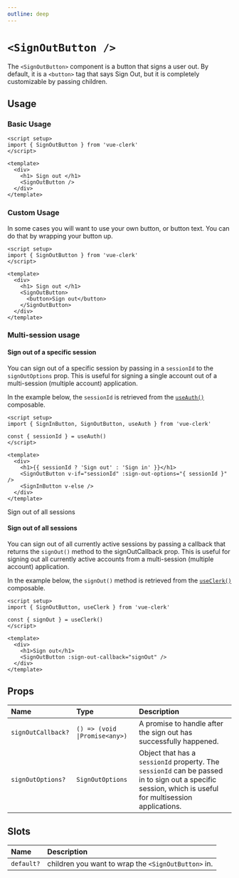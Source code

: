 ```yaml
---
outline: deep
---
```


# `<SignOutButton />`

The `<SignOutButton>` component is a button that signs a user out. By default, it is a `<button>` tag that says Sign Out, but it is completely customizable by passing children.

## Usage

### Basic Usage

```vue
<script setup>
import { SignOutButton } from 'vue-clerk'
</script>

<template>
  <div>
    <h1> Sign out </h1>
    <SignOutButton />
  </div>
</template>
```

### Custom Usage

In some cases you will want to use your own button, or button text. You can do that by wrapping your button up.

```vue
<script setup>
import { SignOutButton } from 'vue-clerk'
</script>

<template>
  <div>
    <h1> Sign out </h1>
    <SignOutButton>
      <button>Sign out</button>
    </SignOutButton>
  </div>
</template>
```

### Multi-session usage

#### Sign out of a specific session

You can sign out of a specific session by passing in a `sessionId` to the `signOutOptions` prop. This is useful for signing a single account out of a multi-session (multiple account) application.

In the example below, the `sessionId` is retrieved from the [`useAuth()`](/composables/use-auth) composable.

```vue
<script setup>
import { SignInButton, SignOutButton, useAuth } from 'vue-clerk'

const { sessionId } = useAuth()
</script>

<template>
  <div>
    <h1>{{ sessionId ? 'Sign out' : 'Sign in' }}</h1>
    <SignOutButton v-if="sessionId" :sign-out-options="{ sessionId }" />
    <SignInButton v-else />
  </div>
</template>
```

Sign out of all sessions

#### Sign out of all sessions

You can sign out of all currently active sessions by passing a callback that returns the `signOut()` method to the signOutCallback prop. This is useful for signing out all currently active accounts from a multi-session (multiple account) application.

In the example below, the `signOut()` method is retrieved from the [`useClerk()`](/composables/use-clerk) composable.

```vue
<script setup>
import { SignOutButton, useClerk } from 'vue-clerk'

const { signOut } = useClerk()
</script>

<template>
  <div>
    <h1>Sign out</h1>
    <SignOutButton :sign-out-callback="signOut" />
  </div>
</template>
```

## Props

|Name|Type|Description|
|:----|:----|:----|
|`signOutCallback?`|`() => (void \|Promise<any>)`|A promise to handle after the sign out has successfully happened.|
|`signOutOptions?`|`SignOutOptions`|Object that has a `sessionId` property. The `sessionId` can be passed in to sign out a specific session, which is useful for multisession applications.|

## Slots

|Name|Description|
|:----|:----|
|`default?`|children you want to wrap the `<SignOutButton>` in.|
